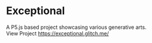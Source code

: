 # Exceptional
A P5.js based project showcasing various generative arts. <br>
View Project <a href='https://exceptional.glitch.me/'>https://exceptional.glitch.me/</a>
